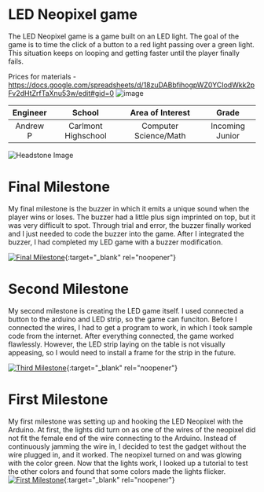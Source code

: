 ﻿# LED Neopixel game
The LED Neopixel game is a game built on an LED light. The goal of the game is to time the click of a button to a red light passing over a green light. This situation keeps on looping and getting faster until the player finally fails.

Prices for materials - https://docs.google.com/spreadsheets/d/18zuDABbfihogpWZ0YCIodWkk2pFv2dHtZrfTaXnu53w/edit#gid=0
![image](https://user-images.githubusercontent.com/107696178/176915964-6ccbf5f6-5056-404b-9887-d00fcfd3e8c7.png)

| **Engineer** | **School** | **Area of Interest** | **Grade** |
|:--:|:--:|:--:|:--:|
| Andrew P | Carlmont Highschool | Computer Science/Math | Incoming Junior

![Headstone Image](https://cdn.discordapp.com/attachments/853072431223406606/992427347573751899/unknown.png)
  
# Final Milestone
My final milestone is the buzzer in which it emits a unique sound when the player wins or loses. The buzzer had a little plus sign imprinted on top, but it was very difficult to spot. Through trial and error, the buzzer finally worked and I just needed to code the buzzer into the game. After I integrated the buzzer, I had completed my LED game with a buzzer modification.  

[![Final Milestone](https://cdn.discordapp.com/attachments/853072431223406606/991748599857811536/unknown.png )](https://youtu.be/lJV1j20sELU "Final Milestone"){:target="_blank" rel="noopener"}

# Second Milestone
My second milestone is creating the LED game itself. I used connected a button to the arduino and LED strip, so the game can funciton. Before I connected the wires, I had to get a program to work, in which I took sample code from the internet. After everything connected, the game worked flawlessly. However, the LED strip laying on the table is not visually appeasing, so I would need to install a frame for the strip in the future.

[![Third Milestone](https://cdn.discordapp.com/attachments/853072431223406606/989533579258253353/unknown.png)](https://youtu.be/u6SQv3XonTA "Second Milestone"){:target="_blank" rel="noopener"}
# First Milestone
  

My first milestone was setting up and hooking the LED Neopixel with the Arduino. At first, the lights did turn on as one of the wires of the neopixel did not fit the female end of the wire connecting to the Arduino. Instead of continuously jamming the wire in, I decided to test the gadget without the wire plugged in, and it worked. The neopixel turned on and was glowing with the color green. Now that the lights work, I looked up a tutorial to test the other colors and found that some colors made the lights flicker.
[![First Milestone](https://cdn.discordapp.com/attachments/986271309619146752/988828155131334716/unknown.png)](https://youtu.be/CnCB3jOBVtQ "First Milestone"){:target="_blank" rel="noopener"}
